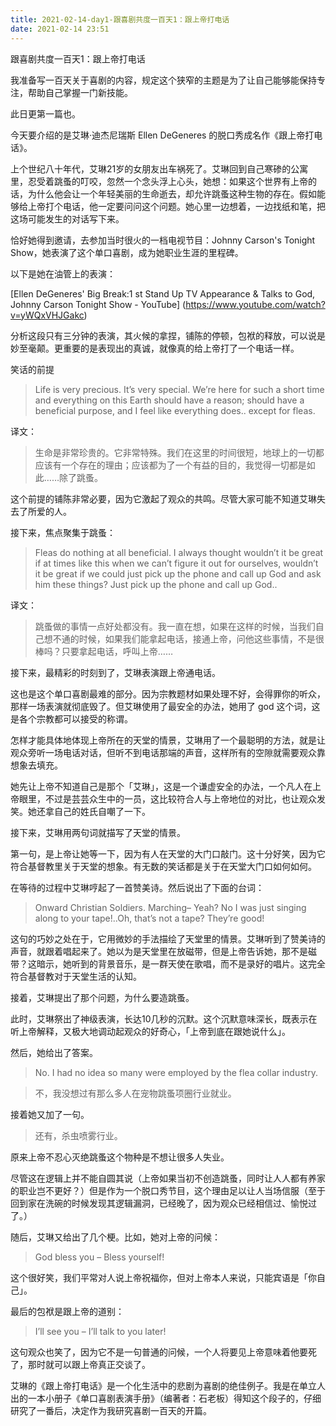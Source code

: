 ```yaml
---
title: 2021-02-14-day1-跟喜剧共度一百天1：跟上帝打电话
date: 2021-02-14 23:51
---
```


跟喜剧共度一百天1：跟上帝打电话

我准备写一百天关于喜剧的内容，规定这个狭窄的主题是为了让自己能够能保持专注，帮助自己掌握一门新技能。

此日更第一篇也。

今天要介绍的是艾琳·迪杰尼瑞斯 Ellen DeGeneres 的脱口秀成名作《跟上帝打电话》。

上个世纪八十年代，艾琳21岁的女朋友出车祸死了。艾琳回到自己寒碜的公寓里，忍受着跳蚤的叮咬，忽然一个念头浮上心头，她想：如果这个世界有上帝的话，为什么他会让一个年轻美丽的生命逝去，却允许跳蚤这种生物的存在。假如能够给上帝打个电话，他一定要问问这个问题。她心里一边想着，一边找纸和笔，把这场可能发生的对话写下来。

恰好她得到邀请，去参加当时很火的一档电视节目：Johnny Carson's Tonight Show，她表演了这个单口喜剧，成为她职业生涯的里程碑。

以下是她在油管上的表演：

[Ellen DeGeneres' Big Break:1 st Stand Up TV Appearance & Talks to God, Johnny Carson Tonight Show - YouTube] (https://www.youtube.com/watch?v=yWQxVHJGakc)

分析这段只有三分钟的表演，其火候的拿捏，铺陈的停顿，包袱的释放，可以说是妙至毫颠。更重要的是表现出的真诚，就像真的给上帝打了一个电话一样。

笑话的前提

> Life is very precious. It’s very special. We’re here for such a short time and everything on this Earth should have a reason; should have a beneficial purpose, and I feel like everything does.. except for fleas.

译文：

>生命是非常珍贵的。它非常特殊。我们在这里的时间很短，地球上的一切都应该有一个存在的理由；应该都为了一个有益的目的，我觉得一切都是如此……除了跳蚤。

这个前提的铺陈非常必要，因为它激起了观众的共鸣。尽管大家可能不知道艾琳失去了所爱的人。

接下来，焦点聚集于跳蚤：

> Fleas do nothing at all beneficial. I always thought wouldn’t it be great if at times like this when we can’t figure it out for ourselves, wouldn’t it be great if we could just pick up the phone and call up God and ask him these things? Just pick up the phone and call up God..

译文：

>跳蚤做的事情一点好处都没有。我一直在想，如果在这样的时候，当我们自己想不通的时候，如果我们能拿起电话，接通上帝，问他这些事情，不是很棒吗？只要拿起电话，呼叫上帝……

接下来，最精彩的时刻到了，艾琳表演跟上帝通电话。

这也是这个单口喜剧最难的部分。因为宗教题材如果处理不好，会得罪你的听众，那样一场表演就彻底毁了。但艾琳使用了最安全的办法，她用了 god 这个词，这是各个宗教都可以接受的称谓。

怎样才能具体地体现上帝所在的天堂的情景，艾琳用了一个最聪明的方法，就是让观众旁听一场电话对话，但听不到电话那端的声音，这样所有的空隙就需要观众靠想象去填充。

她先让上帝不知道自己是那个「艾琳」，这是一个谦虚安全的办法，一个凡人在上帝眼里，不过是芸芸众生中的一员，这比较符合人与上帝地位的对比，也让观众发笑。她还拿自己的姓氏自嘲了一下。

接下来，艾琳用两句词就描写了天堂的情景。

第一句，是上帝让她等一下，因为有人在天堂的大门口敲门。这十分好笑，因为它符合基督教里关于天堂的想象。有无数的笑话都是关于在天堂大门口如何如何。

在等待的过程中艾琳哼起了一首赞美诗。然后说出了下面的台词：

>Onward Christian Soldiers. Marching– Yeah? No I was just singing along to your tape!..Oh, that’s not a tape? They’re good!

这句的巧妙之处在于，它用微妙的手法描绘了天堂里的情景。艾琳听到了赞美诗的声音，就跟着唱起来了。她以为是天堂里在放磁带，但是上帝告诉她，那不是磁带？这暗示，她听到的背景音乐，是一群天使在歌唱，而不是录好的唱片。这完全符合基督教对于天堂生活的认知。

接着，艾琳提出了那个问题，为什么要造跳蚤。

此时，艾琳祭出了神级表演，长达10几秒的沉默。这个沉默意味深长，既表示在听上帝解释，又极大地调动起观众的好奇心，「上帝到底在跟她说什么」。

然后，她给出了答案。

> No. I had no idea so many were employed by the flea collar industry.

>不，我没想过有那么多人在宠物跳蚤项圈行业就业。

接着她又加了一句。

>还有，杀虫喷雾行业。

原来上帝不忍心灭绝跳蚤这个物种是不想让很多人失业。

尽管这在逻辑上并不能自圆其说（上帝如果当初不创造跳蚤，同时让人人都有养家的职业岂不更好？）但是作为一个脱口秀节目，这个理由足以让人当场信服（至于回到家在洗碗的时候发现其逻辑漏洞，已经晚了，因为观众已经相信过、愉悦过了。）

随后，艾琳又给出了几个梗。比如，她对上帝的问候：

> God bless you – Bless yourself!

这个很好笑，我们平常对人说上帝祝福你，但对上帝本人来说，只能宾语是「你自己」。

最后的包袱是跟上帝的道别：

> I’ll see you – I’ll talk to you later!

这句观众也笑了，因为它不是一句普通的问候，一个人将要见上帝意味着他要死了，那时就可以跟上帝真正交谈了。

艾琳的《跟上帝打电话》是一个化生活中的悲剧为喜剧的绝佳例子。我是在单立人出的一本小册子《单口喜剧表演手册》（编著者：石老板）得知这个段子的，仔细研究了一番后，决定作为我研究喜剧一百天的开篇。